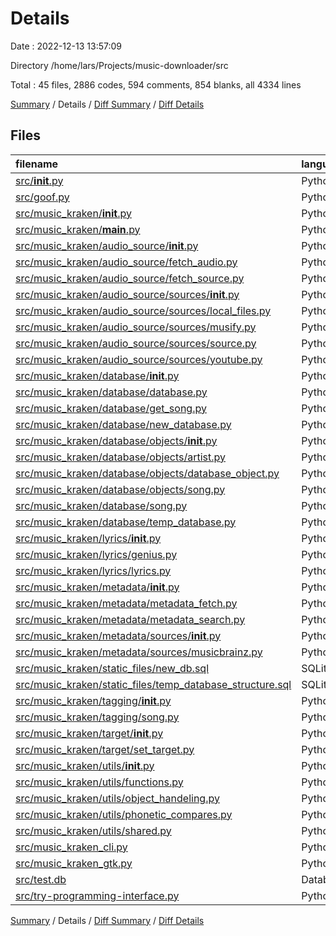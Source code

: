 # Details

Date : 2022-12-13 13:57:09

Directory /home/lars/Projects/music-downloader/src

Total : 45 files,  2886 codes, 594 comments, 854 blanks, all 4334 lines

[Summary](results.md) / Details / [Diff Summary](diff.md) / [Diff Details](diff-details.md)

## Files
| filename | language | code | comment | blank | total |
| :--- | :--- | ---: | ---: | ---: | ---: |
| [src/__init__.py](/src/__init__.py) | Python | 0 | 0 | 1 | 1 |
| [src/goof.py](/src/goof.py) | Python | 74 | 4 | 19 | 97 |
| [src/music_kraken/__init__.py](/src/music_kraken/__init__.py) | Python | 117 | 32 | 48 | 197 |
| [src/music_kraken/__main__.py](/src/music_kraken/__main__.py) | Python | 3 | 2 | 3 | 8 |
| [src/music_kraken/audio_source/__init__.py](/src/music_kraken/audio_source/__init__.py) | Python | 10 | 0 | 5 | 15 |
| [src/music_kraken/audio_source/fetch_audio.py](/src/music_kraken/audio_source/fetch_audio.py) | Python | 75 | 12 | 20 | 107 |
| [src/music_kraken/audio_source/fetch_source.py](/src/music_kraken/audio_source/fetch_source.py) | Python | 54 | 1 | 16 | 71 |
| [src/music_kraken/audio_source/sources/__init__.py](/src/music_kraken/audio_source/sources/__init__.py) | Python | 0 | 0 | 1 | 1 |
| [src/music_kraken/audio_source/sources/local_files.py](/src/music_kraken/audio_source/sources/local_files.py) | Python | 40 | 0 | 18 | 58 |
| [src/music_kraken/audio_source/sources/musify.py](/src/music_kraken/audio_source/sources/musify.py) | Python | 136 | 9 | 37 | 182 |
| [src/music_kraken/audio_source/sources/source.py](/src/music_kraken/audio_source/sources/source.py) | Python | 11 | 5 | 8 | 24 |
| [src/music_kraken/audio_source/sources/youtube.py](/src/music_kraken/audio_source/sources/youtube.py) | Python | 71 | 4 | 24 | 99 |
| [src/music_kraken/database/__init__.py](/src/music_kraken/database/__init__.py) | Python | 11 | 1 | 4 | 16 |
| [src/music_kraken/database/database.py](/src/music_kraken/database/database.py) | Python | 191 | 102 | 45 | 338 |
| [src/music_kraken/database/get_song.py](/src/music_kraken/database/get_song.py) | Python | 40 | 5 | 11 | 56 |
| [src/music_kraken/database/new_database.py](/src/music_kraken/database/database.py) | Python | 327 | 98 | 89 | 514 |
| [src/music_kraken/database/objects/__init__.py](/src/music_kraken/database/objects/__init__.py) | Python | 10 | 0 | 3 | 13 |
| [src/music_kraken/database/objects/artist.py](/src/music_kraken/database/objects/artist.py) | Python | 18 | 0 | 5 | 23 |
| [src/music_kraken/database/objects/database_object.py](/src/music_kraken/database/objects/database_object.py) | Python | 28 | 7 | 13 | 48 |
| [src/music_kraken/database/objects/song.py](/src/music_kraken/database/objects/song.py) | Python | 255 | 61 | 86 | 402 |
| [src/music_kraken/database/song.py](/src/music_kraken/database/song.py) | Python | 125 | 20 | 45 | 190 |
| [src/music_kraken/database/temp_database.py](/src/music_kraken/database/temp_database.py) | Python | 12 | 0 | 8 | 20 |
| [src/music_kraken/lyrics/__init__.py](/src/music_kraken/lyrics/__init__.py) | Python | 0 | 0 | 1 | 1 |
| [src/music_kraken/lyrics/genius.py](/src/music_kraken/lyrics/genius.py) | Python | 115 | 16 | 42 | 173 |
| [src/music_kraken/lyrics/lyrics.py](/src/music_kraken/lyrics/lyrics.py) | Python | 36 | 25 | 20 | 81 |
| [src/music_kraken/metadata/__init__.py](/src/music_kraken/metadata/__init__.py) | Python | 6 | 0 | 2 | 8 |
| [src/music_kraken/metadata/metadata_fetch.py](/src/music_kraken/metadata/metadata_fetch.py) | Python | 257 | 24 | 65 | 346 |
| [src/music_kraken/metadata/metadata_search.py](/src/music_kraken/metadata/metadata_search.py) | Python | 253 | 40 | 72 | 365 |
| [src/music_kraken/metadata/sources/__init__.py](/src/music_kraken/metadata/sources/__init__.py) | Python | 3 | 0 | 2 | 5 |
| [src/music_kraken/metadata/sources/musicbrainz.py](/src/music_kraken/metadata/sources/musicbrainz.py) | Python | 42 | 6 | 9 | 57 |
| [src/music_kraken/static_files/new_db.sql](/src/music_kraken/static_files/new_db.sql) | SQLite | 70 | 0 | 10 | 80 |
| [src/music_kraken/static_files/temp_database_structure.sql](/src/music_kraken/static_files/temp_database_structure.sql) | SQLite | 135 | 0 | 10 | 145 |
| [src/music_kraken/tagging/__init__.py](/src/music_kraken/tagging/__init__.py) | Python | 0 | 0 | 1 | 1 |
| [src/music_kraken/tagging/song.py](/src/music_kraken/tagging/song.py) | Python | 3 | 0 | 1 | 4 |
| [src/music_kraken/target/__init__.py](/src/music_kraken/target/__init__.py) | Python | 4 | 0 | 2 | 6 |
| [src/music_kraken/target/set_target.py](/src/music_kraken/target/set_target.py) | Python | 37 | 7 | 18 | 62 |
| [src/music_kraken/utils/__init__.py](/src/music_kraken/utils/__init__.py) | Python | 1 | 1 | 1 | 3 |
| [src/music_kraken/utils/functions.py](/src/music_kraken/utils/functions.py) | Python | 3 | 0 | 1 | 4 |
| [src/music_kraken/utils/object_handeling.py](/src/music_kraken/utils/object_handeling.py) | Python | 19 | 0 | 6 | 25 |
| [src/music_kraken/utils/phonetic_compares.py](/src/music_kraken/utils/phonetic_compares.py) | Python | 39 | 2 | 17 | 58 |
| [src/music_kraken/utils/shared.py](/src/music_kraken/utils/shared.py) | Python | 60 | 3 | 9 | 72 |
| [src/music_kraken_cli.py](/src/music_kraken_cli.py) | Python | 94 | 9 | 32 | 135 |
| [src/music_kraken_gtk.py](/src/music_kraken_gtk.py) | Python | 3 | 0 | 2 | 5 |
| [src/test.db](/src/test.db) | Database | 84 | 0 | 0 | 84 |
| [src/try-programming-interface.py](/src/try-programming-interface.py) | Python | 14 | 98 | 22 | 134 |

[Summary](results.md) / Details / [Diff Summary](diff.md) / [Diff Details](diff-details.md)